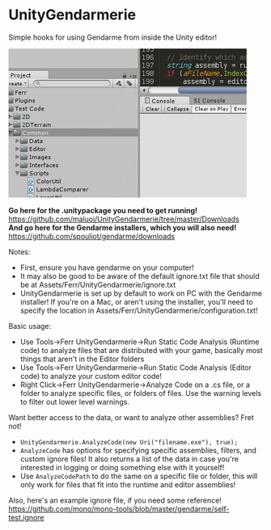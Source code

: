 # UnityGendarmerie
Simple hooks for using Gendarme from inside the Unity editor!

![](/Downloads/ManualImages/UnityGendarmerie.gif)


**Go here for the .unitypackage you need to get running!**  
https://github.com/maluoi/UnityGendarmerie/tree/master/Downloads  
**And go here for the Gendarme installers, which you will also need!**  
https://github.com/spouliot/gendarme/downloads


Notes:
- First, ensure you have gendarme on your computer!
- It may also be good to be aware of the default ignore.txt file that should be at Assets/Ferr/UnityGendarmerie/ignore.txt
- UnityGendarmerie is set up by default to work on PC with the Gendarme installer! If you're on a Mac, or aren't using the installer, you'll need to specify the location in Assets/Ferr/UnityGendarmerie/configuration.txt!

Basic usage:
- Use Tools->Ferr UnityGendarmerie->Run Static Code Analysis (Runtime code) to analyze files that are distributed with your game, basically most things that aren't in the Editor folders
- Use Tools->Ferr UnityGendarmerie->Run Static Code Analysis (Editor code) to analyze your custom editor code!
- Right Click->Ferr UnityGendarmerie->Analyze Code on a .cs file, or a folder to analyze specific files, or folders of files. Use the warning levels to filter out lower level warnings.
  
Want better access to the data, or want to analyze other assemblies? Fret not!
- `UnityGendarmerie.AnalyzeCode(new Uri("filename.exe"), true);`
- `AnalyzeCode` has options for specifying specific assemblies, filters, and custom ignore files! It also returns a list of the data in case you're interested in logging or doing something else with it yourself!
- Use `AnalyzeCodePath` to do the same on a specific file or folder, this will only work for files that fit into the runtime and editor assemblies!


Also, here's an example ignore file, if you need some reference!  
https://github.com/mono/mono-tools/blob/master/gendarme/self-test.ignore
